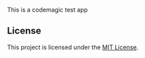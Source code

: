 This is a codemagic test app

## License

This project is licensed under the [MIT License](LICENSE).
